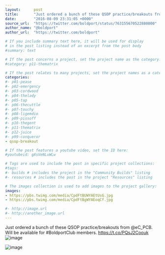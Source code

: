 ```yaml
---
layout:      post
title:       "Just ordered a bunch of these QSOP practice/breakouts from @eC_PCB. Will be available for #BoldportClub members."
date:        "2016-08-09 23:31:05 +0000"
source_url:  "https://twitter.com/boldport/status/763155670522880000"
author_name: "@boldport"
author_url:  "https://twitter.com/boldport"

# If you include summary text here, it will be used for display
# in the post listing instead of an excerpt from the post body
#summary: text

# If the post concerns a project, set the project name as the category:
#category: p11-thematrix

# If the post relates to many projects, set the project names as a categories array:
categories:
#- p01-pease
#- p02-emergency
#- p03-cordwood
#- p04-thelady
#- p05-tap
#- p06-thecuttle
#- p07-touchy
#- p08-ligemdio
#- p09-pissoff
#- p10-thegent
#- p11-thematrix
#- p12-juice
#- p99-conqueror
- qsop-breakout

# If the post features a youtube video, set the ID here:
#youtubeid: gXsVeNLuWLw

# Tags are used to include the post in specific project collections:
#tags:
#- builds # includes the project in the "Community Builds" listing
#- resources # includes the post in the project "Resources" listing

# The images collection is used to add images to the project gallery:
images:
- https://pbs.twimg.com/media/CpdFtBUWYAEtUsG.jpg
- https://pbs.twimg.com/media/CpdFtBgWYAEoqCf.jpg

#- http://image.url
#- http://another_image.url
---
```


Just ordered a bunch of these QSOP practice/breakouts from @eC_PCB. Will be available for #BoldportClub members. https://t.co/PQsJ2Coouk
![image](https://pbs.twimg.com/media/CpdFtBUWYAEtUsG.jpg)

![image](https://pbs.twimg.com/media/CpdFtBgWYAEoqCf.jpg)


